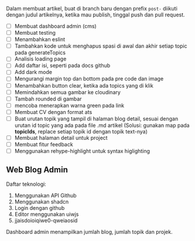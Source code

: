 Dalam membuat artikel, buat di branch baru dengan prefix `post-` diikuti dengan judul artikelnya, ketika mau publish, tinggal push dan pull request.

- [ ] Membuat dashboard admin (cms)
- [ ] Membuat testing
- [ ] Menambahkan eslint
- [ ] Tambahkan kode untuk menghapus spasi di awal dan akhir setiap topic pada generateTopics
- [ ] Analisis loading page
- [ ] Add daftar isi, seperti pada docs github
- [ ] Add dark mode
- [ ] Mengurangi margin top dan bottom pada pre code dan image
- [ ] Menambahkan button clear, ketika ada topics yang di klik
- [ ] Memindahkan semua gambar ke cloudinary
- [ ] Tambah rounded di gambar
- [ ] mencoba menerapkan warna green pada link
- [ ] Membuat CV dengan format ats
- [ ] Buat urutan topik yang tampil di halaman blog detail, sesuai dengan urutan id topic yang ada pada file .md artikel (Solusi: gunakan map pada **topicIds**, replace setiap topik id dengan topik text-nya)
- [ ] Membuat halaman detail untuk project
- [ ] Membuat fitur feedback
- [ ] Menggunakan rehype-highlight untuk syntax higlighting

## Web Blog Admin

Daftar teknologi:  
1. Menggunakan API Github  
2. Menggunakan shadcn  
3. Login dengan github  
4. Editor menggunakan uiwjs 
5. jjaisdoioiqiwe0-qweiaosid
  
Dashboard admin menampilkan jumlah blog, jumlah topik dan projek.